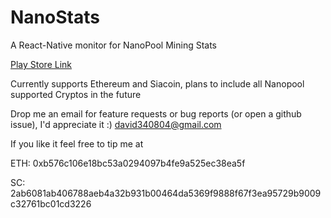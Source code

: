 # NanoStats
A React-Native monitor for NanoPool Mining Stats

[Play Store Link](https://play.google.com/store/apps/details?id=com.davidgamero.nanostats&hl=en)

Currently supports Ethereum and Siacoin, plans to include all Nanopool supported Cryptos in the future

Drop me an email for feature requests or bug reports (or open a github issue), I'd appreciate it :)
david340804@gmail.com

If you like it feel free to tip me at

ETH: 0xb576c106e18bc53a0294097b4fe9a525ec38ea5f

SC: 2ab6081ab406788aeb4a32b931b00464da5369f9888f67f3ea95729b9009c32761bc01cd3226
